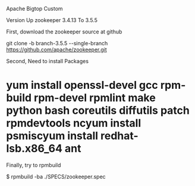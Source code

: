 Apache Bigtop Custom

Version Up zookeeper 3.4.13 To 3.5.5

First, download the zookeeper source at github

git clone -b branch-3.5.5 --single-branch https://github.com/apache/zookeeper.git 

Second, Need to install Packages

# yum install openssl-devel gcc rpm-build rpm-devel rpmlint make python bash coreutils diffutils patch rpmdevtools ncyum install psmiscyum install redhat-lsb.x86_64 ant

Finally, try to rpmbuild

$ rpmbuild -ba ./SPECS/zookeeper.spec

